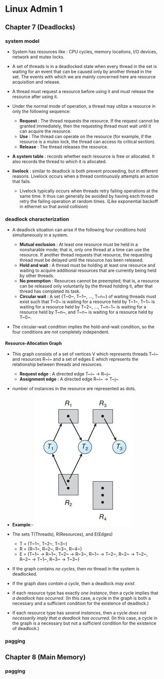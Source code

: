 # Linux Admin 1

## Chapter 7 (Deadlocks)

### system model

- System has resources like : CPU cycles, memory locations, I/O devices, network and mutex locks.

- A set of threads is in a deadlocked state when every thread in the set is waiting for an event that can be caused only by another thread in the set. The events with which we are mainly concerned here are resource acquisition and release.

- A thread must request a resource before using it and must release the resource after using it.

- Under the normal mode of operation, a thread may utilize a resource in only the following sequence:
  - **Request** : The thread requests the resource. If the request cannot be granted immediately, then the requesting thread must wait until it can acquire the resource.
  - **Use** : The thread can operate on the resource (for example, if the resource is a mutex lock, the thread can access its critical section).
  - **Release** : The thread releases the resource.

- **A system table** : records whether each resource is free or allocated. It also records the thread to which it is allocated.

- **livelock** : similar to deadlock is both prevent proceeding, but in different reasons. Livelock occurs when a thread continuously attempts an action that fails.
  - Livelock typically occurs when threads retry failing operations at the same time.  It thus can generally be avoided by having each thread retry the failing operation at random times. (Like exponential backoff in ethernet so that avoid collision)

### deadlock characterization

- A deadlock situation can arise if the following four conditions hold simultaneously in a system.
  - **Mutual exclusion** : At least one resource must be held in a nonsharable mode; that is, only one thread at a time can use the resource. If another thread requests that resource, the requesting thread must be delayed until the resource has been released.
  - **Hold and wait** : A thread must be holding at least one resource and waiting to acquire additional resources that are currently being held by other threads.
  - **No preemption** : Resources cannot be preempted; that is, a resource can be released only voluntarily by the thread holding it, after that thread has completed its task.
  - **Circular wait** : A set {T~0~, T~1~, ..., T~n~} of waiting threads must exist such that T~0~ is waiting for a resource held by T~1~, T~1~ is waiting for a resource held by T~2~, ..., T~n−1~ is waiting for a resource held by T~n~, and T~n~ is waiting for a resource held by T~0~.

- The circular-wait condition implies the hold-and-wait condition, so the four conditions are not completely independent.

#### Resource-Allocation Graph

- This graph consists of a set of vertices V which represents threads T~i~ and resources R~i~ and a set of edges E which represents the relationship between threads and resources.
  - **Request edge** : A directed edge T~i~ → R~j~
  - **Assignment edge** : A directed edge R~i~ → T~j~
- number of instances in the resource are represented as dots.

- **Example**:-
![Resource alloc graph example](./imagesForOS/img1.JPG "Resource alloc graph example")

- The sets T(Threads), R(Resources), and E(Edges)
  - T = {T~1~, T~2~, T~3~}
  - R = {R~1~, R~2~, R~3~, R~4~}
  - E = {T~1~ → R~1~, T~2~ → R~3~, R~1~ → T~2~, R~2~ → T~2~, R~2~ → T~1~, R~3~ → T~3~}

- If the graph contains *no cycles*, then *no* thread in the system is deadlocked.
- If the graph *does contain a cycle*, then a deadlock *may exist*.
- If each resource type has exactly *one instance*, then a cycle implies that *a deadlock has occurred*. (In this case, a cycle in the graph is both a necessary and a sufficient condition for the existence of deadlock.)
- If each resource type has *several instances*, then a cycle *does not necessarily imply that a deadlock has occurred*. (In this case, a cycle in the graph is a necessary but not a sufficient condition for the existence of deadlock.)


### pagging

## Chapter 8 (Main Memory)

### pagging
